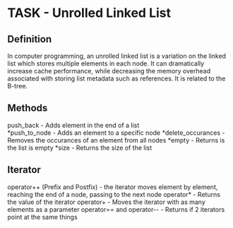 # TASK - Unrolled Linked List

## Definition
In computer programming, an unrolled linked list is a variation on the linked list which stores multiple elements in each node. It can dramatically increase cache performance, while decreasing the memory overhead associated with storing list metadata such as references. It is related to the B-tree.


## Methods 
push_back - Adds element in the end of a list <br>
*push_to_node - Adds an element to a specific node
*delete_occurances - Removes the occurances of an element from all nodes
*empty - Returns is the list is empty
*size - Returns the size of the list

## Iterator
operator++ (Prefix and Postfix) - the iterator moves element by element, reaching the end of a node, passing to the next node
operator* - Returns the value of the iterator
operator+ - Moves the iterator with as many elements as a parameter
operator== and operator-- - Returns if 2 iterators point at the same things 
